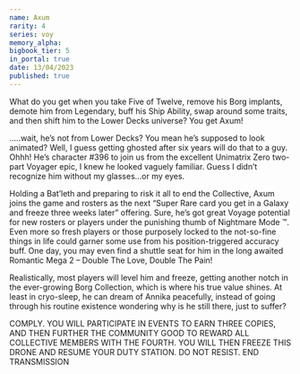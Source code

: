 ```yaml
---
name: Axum
rarity: 4
series: voy
memory_alpha:
bigbook_tier: 5
in_portal: true
date: 13/04/2023
published: true
---
```


What do you get when you take Five of Twelve, remove his Borg implants, demote him from Legendary, buff his Ship Ability, swap around some traits, and then shift him to the Lower Decks universe?  You get Axum!

.....wait, he’s not from Lower Decks?  You mean he’s supposed to look animated?  Well, I guess getting ghosted after six years will do that to a guy.  Ohhh!  He’s character #396 to join us from the excellent Unimatrix Zero two-part Voyager epic, I knew he looked vaguely familiar.  Guess I didn’t recognize him without my glasses...or my eyes.

Holding a Bat’leth and preparing to risk it all to end the Collective, Axum joins the game and rosters as the next “Super Rare card you get in a Galaxy and freeze three weeks later” offering.  Sure, he’s got great Voyage potential for new rosters or players under the punishing thumb of Nightmare Mode ™.  Even more so fresh players or those purposely locked to the not-so-fine things in life could garner some use from his position-triggered accuracy buff.  One day, you may even find a shuttle seat for him in the long awaited Romantic Mega 2 – Double The Love, Double The Pain!

Realistically, most players will level him and freeze, getting another notch in the ever-growing Borg Collection, which is where his true value shines.  At least in cryo-sleep, he can dream of Annika peacefully, instead of going through his routine existence wondering why is he still there, just to suffer?

COMPLY.
YOU WILL PARTICIPATE IN EVENTS TO EARN THREE COPIES, AND THEN FURTHER THE COMMUNITY GOOD TO REWARD ALL COLLECTIVE MEMBERS WITH THE FOURTH.  YOU WILL THEN FREEZE THIS DRONE AND RESUME YOUR DUTY STATION. DO NOT RESIST. 
END TRANSMISSION
